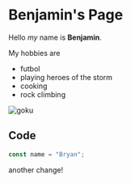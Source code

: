 # Benjamin's Page

Hello _my_ name is **Benjamin**.

My hobbies are

- futbol
- playing heroes of the storm
- cooking
- rock climbing

![goku](https://static.wikia.nocookie.net/p__/images/8/81/Goku_Super_Hero_Infobox.png/revision/latest?cb=20220220034848&path-prefix=protagonist)

## Code

```js
const name = "Bryan";
```

another change!
